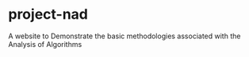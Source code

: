 project-nad
===========
A website to Demonstrate the basic methodologies associated with the Analysis of Algorithms
